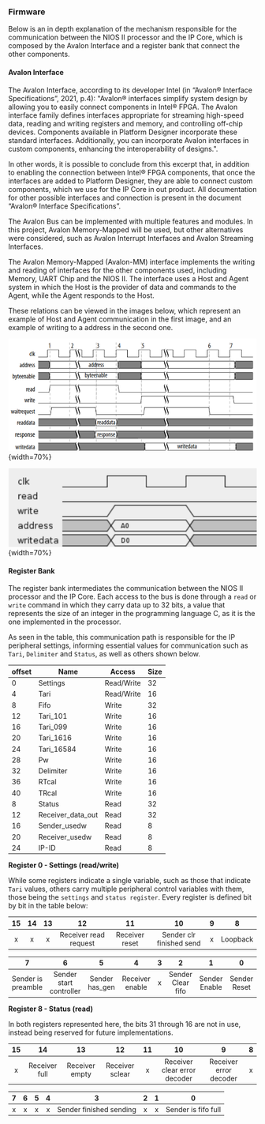 ### Firmware

Below is an in depth explanation of the mechanism responsible for the communication between the NIOS II processor and the IP Core, which is composed by the Avalon Interface and a register bank that connect the other components.

#### Avalon Interface

The Avalon Interface, according to its developer Intel (in “Avalon® Interface Specifications”, 2021, p.4): "Avalon® interfaces simplify system design by allowing you to easily connect components in Intel® FPGA. The Avalon interface family defines interfaces appropriate for streaming high-speed data, reading and writing registers and memory, and controlling off-chip devices. Components available in Platform Designer incorporate these standard interfaces. Additionally, you can incorporate Avalon interfaces in custom components, enhancing the interoperability of designs.".

In other words, it is possible to conclude from this excerpt that, in addition to enabling the connection between Intel® FPGA components, that once the interfaces are added to Platform Designer, they are able to connect custom components, which we use for the IP Core in out product. All documentation for other possible interfaces and connection is present in the document “Avalon® Interface Specifications”.

The Avalon Bus can be implemented with multiple features and modules. In this project, Avalon Memory-Mapped will be used, but other alternatives were considered, such as Avalon Interrupt Interfaces and Avalon Streaming Interfaces.

The Avalon Memory-Mapped (Avalon-MM) interface implements the writing and reading of interfaces for the other components used, including Memory, UART Chip and the NIOS II. The interface uses a Host and Agent system in which the Host is the provider of data and commands to the Agent, while the Agent responds to the Host.

These relations can be viewed in the images below, which represent an example of Host and Agent communication in the first image, and an example of writing to a address in the second one.

![](Avalon_1.png){width=70%}

![](Avalon_2.png){width=70%}

#### Register Bank

The register bank intermediates the communication between the NIOS II processor and the IP Core. Each access to the bus is done through a `read` or `write` command in which they carry data up to 32 bits, a value that represents the size of an integer in the programming language C, as it is the one implemented in the processor. 

As seen in the table, this communication path is responsible for the IP peripheral settings, informing essential values for communication such as `Tari`, `Delimiter` and `Status`, as well as others shown below.

| offset | Name              | Access     | Size |
|--------|-------------------|------------|------|
|      0 | Settings          | Read/Write |   32 |
|      4 | Tari              | Read/Write |   16 |
|      8 | Fifo              | Write      |   32 |
|     12 | Tari_101          | Write      |   16 |
|     16 | Tari_099          | Write      |   16 |
|     20 | Tari_1616         | Write      |   16 |
|     24 | Tari_16584        | Write      |   16 |
|     28 | Pw                | Write      |   16 |
|     32 | Delimiter         | Write      |   16 |
|     36 | RTcal             | Write      |   16 |
|     40 | TRcal             | Write      |   16 |
|      8 | Status            | Read       |   32 |
|     12 | Receiver_data_out | Read       |   32 |
|     16 | Sender_usedw      | Read       |    8 |
|     20 | Receiver_usedw    | Read       |    8 |
|     24 | IP-ID             | Read       |    8 |

**Register 0 - Settings (read/write)**

While some registers indicate a single variable, such as those that indicate `Tari` values, others carry multiple peripheral control variables with them, those being the `settings` and `status register`. Every register is defined bit by bit in the table below:

|         15         |            14           |       13       |           12          |       11       |            10            |        9       |       8      |
|:------------------:|:-----------------------:|:--------------:|:---------------------:|:--------------:|:------------------------:|:--------------:|:------------:|
|          x         |            x            |        x       | Receiver read request | Receiver reset | Sender clr finished send |        x       |   Loopback   |


|          7         |            6            |        5       |           4           |        3       |             2            |        1       |       0      |
|:------------------:|:-----------------------:|:--------------:|:---------------------:|:--------------:|:------------------------:|:--------------:|:------------:|
| Sender is preamble | Sender start controller | Sender has_gen |    Receiver enable    |        x       |     Sender Clear fifo    | Sender  Enable | Sender Reset |

**Register 8 - Status (read)**

In both registers represented here, the bits 31 through 16 are not in use, instead being reserved for future implementations.

| 15 |       14      |       13       |        12       |            11           |              10             |            9           |          8          |
|:--:|:-------------:|:--------------:|:---------------:|:-----------------------:|:---------------------------:|:----------------------:|:-------------------:|
|  x | Receiver full | Receiver empty | Receiver sclear |            x            | Receiver clear error decoder| Receiver error decoder |          x          |


|  7 |       6       |        5       |        4        |            3            |              2              |            1           |          0          |
|:--:|:-------------:|:--------------:|:---------------:|:-----------------------:|:---------------------------:|:----------------------:|:-------------------:|
|  x |       x       |        x       |        x        | Sender finished sending |              x              |            x           | Sender is fifo full |
